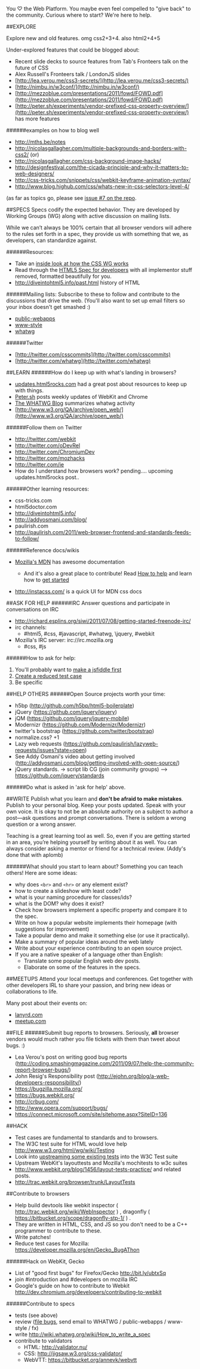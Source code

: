 You ♡ the Web Platform. You maybe even feel compelled to "give back" to the community. Curious where to start? We're here to help.


##EXPLORE

Explore new and old features. omg css2+3+4. also html2+4+5

Under-explored features that could be blogged about:

* Recent slide decks to source features from Tab's Fronteers talk on the future of CSS
* Alex Russell's Fronteers talk / LondonJS slides
* [http://lea.verou.me/css3-secrets/](http://lea.verou.me/css3-secrets/)
* [http://nimbu.in/w3conf/](http://nimbu.in/w3conf/)
* [http://mezzoblue.com/presentations/2011/fowd/FOWD.pdf](http://mezzoblue.com/presentations/2011/fowd/FOWD.pdf)
* [http://peter.sh/experiments/vendor-prefixed-css-property-overview/](http://peter.sh/experiments/vendor-prefixed-css-property-overview/) has more features

######examples on how to blog well

* http://mths.be/notes
* http://nicolasgallagher.com/multiple-backgrounds-and-borders-with-css2/
(or)
* http://nicolasgallagher.com/css-background-image-hacks/
* http://designfestival.com/the-cicada-principle-and-why-it-matters-to-web-designers/
* http://css-tricks.com/snippets/css/webkit-keyframe-animation-syntax/
* http://www.blog.highub.com/css/whats-new-in-css-selectors-level-4/ 

(as far as topics go, please see [issue #7 on the repo](https://github.com/h5bp/igotmybeanie/issues/7).


##SPECS
Specs codify the expected behavior. They are developed by Working Groups (WG) along with active discussion on mailing lists.

While we can’t always be 100% certain that all browser vendors will adhere to the rules set forth in a spec, they provide us with something that we, as developers, can standardize against.

######Resources:
* Take an [inside look at how the CSS WG works](http://fantasai.inkedblade.net/weblog/2011/inside-csswg/) 
* Read through the [HTML5 Spec for developers](http://developers.whatwg.org/) with all implementor stuff removed, formatted beautifully for you.
* http://diveintohtml5.info/past.html history of HTML

######Mailing lists:
Subscribe to these to follow and contribute to the discussions that drive the web. (You'll also want to set up email filters so your inbox doesn't get smashed :)

* [public-webapps](http://lists.w3.org/Archives/Public/public-webapps/)
* [www-style](http://lists.w3.org/Archives/Public/www-style/)
* [whatwg](http://lists.whatwg.org/pipermail/whatwg-whatwg.org/)

######Twitter

* [http://twitter.com/csscommits](http://twitter.com/csscommits)
* [http://twitter.com/whatwg](http://twitter.com/whatwg)


##LEARN
######How do I keep up with what's landing in browsers?

* [updates.html5rocks.com](http://updates.html5rocks.com/2011/10/Keeping-up-with-HTML5-and-browser-support) had a great post about resources to keep up with things.
* [Peter.sh](http://peter.sh/) posts weekly updates of WebKit and Chrome
* [The WHATWG Blog](http://blog.whatwg.org/) summarizes whatwg activity
* [http://www.w3.org/QA/archive/open_web/](http://www.w3.org/QA/archive/open_web/)

######Follow them on Twitter
* http://twitter.com/webkit
* http://twitter.com/oDevRel
* http://twitter.com/ChromiumDev
* http://twitter.com/mozhacks
* http://twitter.com/ie 
* How do I understand how browsers work? pending.... upcoming updates.html5rocks post..

######Other learning resources:
* css-tricks.com
* html5doctor.com
* http://diveintohtml5.info/
* http://addyosmani.com/blog/
* paulirish.com
* http://paulirish.com/2011/web-browser-frontend-and-standards-feeds-to-follow/ 

######Reference docs/wikis
* [Mozilla's MDN](https://developer.mozilla.org/en-US/) has awesome documentation 
	* And it's also a great place to contribute! Read [How to help](https://developer.mozilla.org/Project:en/How_to_Help) and learn how to [get started](https://developer.mozilla.org/Project:en/Getting_started)

* http://instacss.com/ is a quick UI for MDN css docs


##ASK FOR HELP
######IRC
Answer questions and participate in conversations on IRC

* http://richard.esplins.org/siwi/2011/07/08/getting-started-freenode-irc/
* irc channels:
	* \#html5, #css, #javascript, \#whatwg, \jquery, \#webkit
* Mozilla's IRC server: irc://irc.mozilla.org
	* \#css, #js

######How to ask for help:
1. You'll probably want to [make a jsfiddle first](http://css-tricks.com/13414-seriously-just-make-a-jsfiddle/)
2. [Create a reduced test case](http://css-tricks.com/6263-reduced-test-cases/)
3. Be specific


##HELP OTHERS
######Open Source projects worth your time:
* h5bp (http://github.com/h5bp/html5-boilerplate)
* jQuery (https://github.com/jquery/jquery)
* jQM (https://github.com/jquery/jquery-mobile)
* Modernizr (https://github.com/Modernizr/Modernizr)
* twitter's bootstrap (https://github.com/twitter/bootstrap)
* normalize.css? +1
* Lazy web requests (https://github.com/paulirish/lazyweb-requests/issues?state=open)
* See Addy Osmani's video about getting involved (http://addyosmani.com/blog/getting-involved-with-open-source/)
* jQuery standards. -> script lib CG (join community groups) --> https://github.com/jquery/standards

######Do what is asked in 'ask for help' above.


##WRITE
Publish what you learn and **don't be afraid to make mistakes**. Publish to your personal blog. Keep your posts updated. Speak with your own voice. It is okay to not be an absolute authority on a subject to author a post—ask questions and prompt conversations. There is seldom a wrong question or a wrong answer.

Teaching is a great learning tool as well. So, even if you are getting started in an area, you’re helping yourself by writing about it as well. You can always consider asking a mentor or friend for a technical review. (Addy's done that with aplomb)

######What should you start to learn about? Something you can teach others! Here are some ideas:
* why does `<br>` and `<hr>` or any element exist?
* how to create a slideshow with least code?
* what is your naming procedure for classes/ids?
* what is the DOM? why does it exist?
* Check how browsers implement a specific property and compare it to the spec. 
* Write on how a popular website implements their homepage (with suggestions for improvement)
* Take a popular demo and make it something else (or use it practically).
* Make a summary of popular ideas around the web lately
* Write about your experience contributing to an open source project.
* If you are a native speaker of a language other than English:
    * Translate some popular English web dev posts.
    * Elaborate on some of the features in the specs.

##MEETUPS
Attend your local meetups and conferences. Get together with other developers IRL to share your passion, and bring new ideas or collaborations to life.

Many post about their events on:

* [lanyrd.com](lanyrd.com)
* [meetup.com](meetup.com)


##FILE
######Submit bug reports to browsers. 
Seriously, **all** browser vendors would much rather you file tickets with them than tweet about bugs. :)

* Lea Verou's post on writing good bug reports (http://coding.smashingmagazine.com/2011/09/07/help-the-community-report-browser-bugs/)
* John Resig's Responsibility post (http://ejohn.org/blog/a-web-developers-responsibility/)
* https://bugzilla.mozilla.org/
* https://bugs.webkit.org/
* http://crbug.com/
* http://www.opera.com/support/bugs/
* https://connect.microsoft.com/site/sitehome.aspx?SiteID=136


##HACK
* Test cases are fundamental to standards and to browsers. 
* The W3C test suite for HTML would love help  http://www.w3.org/html/wg/wiki/Testing 
* Look into [upstreaming some existing tests](http://www.w3.org/html/wg/wiki/Testing#New_tests) into the W3C Test suite
* Upstream WebKit's layouttests and Mozilla's mochitests to w3c suites
* http://www.webkit.org/blog/1456/layout-tests-practice/ and related posts.
* http://trac.webkit.org/browser/trunk/LayoutTests 

##Contribute to browsers
* Help build devtools like webkit inspector ( http://trac.webkit.org/wiki/WebInspector ) , dragonfly ( https://bitbucket.org/scope/dragonfly-stp-1/ ) .
* They are written in HTML, CSS, and JS so you don't need to be a C++ programmer to contribute to these.
* Write patches!
* Reduce test cases for Mozilla: https://developer.mozilla.org/en/Gecko_BugAThon

######Hack on WebKit, Gecko
* List of "good first bugs" for Firefox/Gecko http://bit.ly/ubtxSq
* join #introduction and #developers on mozilla IRC
* Google's guide on how to contribute to Webkit http://dev.chromium.org/developers/contributing-to-webkit

######Contribute to specs
* tests (see above)
* review ([file bugs](http://www.w3.org/Bugs/Public/enter_bug.cgi), send email to WHATWG / public-webapps / www-style / fx)
* write http://wiki.whatwg.org/wiki/How_to_write_a_spec
* contribute to validators
	* HTML: http://validator.nu/
	* CSS: http://jigsaw.w3.org/css-validator/
	* WebVTT: https://bitbucket.org/annevk/webvtt
